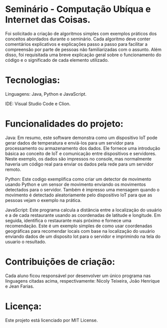 # Seminário - Computação Ubíqua e Internet das Coisas.

Foi solicitado a criação de algoritmos simples com exemplos práticos dos conceitos abordados durante o seminário. Cada algoritmo deve conter comentários explicativos e explicações passo a passo para facilitar a compreensão por parte de pessoas não familiarizadas com o assunto. Além disso, foi requisitada uma breve explicação geral sobre o funcionamento do código e o significado de cada elemento utilizado.

# Tecnologias:

Linguagens: Java, Python e JavaScript.

IDE: Visual Studio Code e Clion.

# Funcionalidades do projeto:

Java: Em resumo, este software demonstra como um dispositivo IoT pode gerar dados de temperatura e enviá-los para um servidor para processamento ou armazenamento dos dados. Ele fornece uma introdução básica ao conceito de IoT e comunicação entre dispositivos e servidores. Neste exemplo, os dados são impressos no console, mas normalmente haveria um código real para enviar os dados pela rede para um servidor remoto.

Python: Este codigo exemplifica como criar um detector de movimento usando Python e um sensor de movimento enviando os movimentos detectados para o servidor. Também é impresso uma mensagem quando o movimento é detectado aleatoriamente pelo dispositivo IoT para que as pessoas vejam o exemplo na prática.

JavaScript: Este programa calcula a distância entre a localização do usuário e a de cada restaurante usando as coordenadas de latitude e longitude. Em seguida, identifica o restaurante mais próximo e fornece uma recomendação. Este é um exemplo simples de como usar coordenadas geográficas para recomendar locais com base na localização do usuário enviando dados de um disposito Iot para o servidor e imprimindo na tela do usuario o resultado.

# Contribuições de criação:

Cada aluno ficou responsável por desenvolver um único programa nas linguagens citadas acima, respectivamente: Nicoly Teixeira, João Henrique e Jean Farias.

# Licença:

Este projeto está licenciado por MIT License.